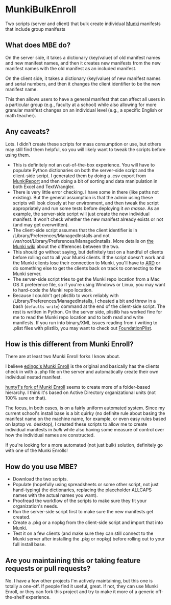 # MunkiBulkEnroll
Two scripts (server and client) that bulk create individual [Munki](https://github.com/munki/munki) manifests that include group manifests

## What does MBE do?
On the server side, it takes a dictionary (key/value) of old manifest names and new manifest names, and then it creates new manifests from the new manifest names with the old manifest as an included manifest.

On the client side, it takes a dictionary (key/value) of new manifest names and serial numbers, and then it changes the client identifier to be the new manifest name.

This then allows users to have a general manifest that can affect all users in a particular group (e.g., faculty at a school) while also allowing for more granular manifest changes on an individual level (e.g., a specific English or math teacher).

## Any caveats?
Lots. I didn't create these scripts for mass consumption or use, but others may still find them helpful, so you will likely want to tweak the scripts before using them.

* This is definitely not an out-of-the-box experience. You will have to populate Python dictionaries on both the server-side script and the client-side script. I generated them by doing a .csv export from [MunkiReport](https://github.com/munkireport/munkireport-php) and then doing a bit of sorting and data manipulation in both Excel and TextWrangler.
* There is very little error checking. I have some in there (like paths not existing). But the general assumption is that the admin using these scripts will look closely at her environment, and then tweak the script appropriately and run some tests before deploying it _en masse_. As an example, the server-side script will just create the new individual manifest. It won't check whether the new manifest already exists or not (and may get overwritten).
* The client-side script assumes that the client identifier is in /Library/Preferences/ManagedInstalls and not /var/root/Library/Preferences/ManagedInstalls. More details on [the Munki wiki](https://github.com/munki/munki/wiki/Preferences#secure-configuration) about the differences between the two.
* This should go without saying, but definitely test on a handful of clients before rolling out to all your Munki clients. If the script doesn't work and the Munki clients lose their connection to Munki, you'll have to [ARD](http://www.apple.com/remotedesktop/) or do something else to get the clients back on track to connecting to the Munki server.
* The server-side script tries to get the Munki repo location from a Mac OS X preference file, so if you're using Windows or Linux, you may want to hard-code the Munki repo location.
* Because I couldn't get plistlib to work reliably with /Library/Preferences/ManagedInstalls, I cheated a bit and threw in a bash (`defaults write`) command at the end of the client-side script. The rest is written in Python. On the server side, plistlib has worked fine for me to read the Munki repo location and to both read and write manifests. If you run into binary/XML issues reading from / writing to .plist files with plistlib, you may want to check out [FoundationPlist](https://github.com/munki/munki/blob/master/code/client/munkilib/FoundationPlist.py).

## How is this different from Munki Enroll?

There are at least two Munki Enroll forks I know about.

I believe [edingc's Munki Enroll](https://github.com/edingc/munki-enroll) is the original and basically has the clients check in with a .php file on the server and automatically create their own individual nested manifest.

[hunty1's fork of Munki Enroll](https://github.com/hunty1/munki-enroll) seems to create more of a folder-based hierarchy. I think it's based on Active Directory organizational units (not 100% sure on that).

The focus, in both cases, is on a fairly uniform automated system. Since my current school's install base is a bit quirky (no definite rule about basing the manifest name on the machine name, for example, or even easy rules based on laptop vs. desktop), I created these scripts to allow me to create individual manifests in _bulk_ while also having some measure of control over how the individual names are constructed.

If you're looking for a more automated (not just bulk) solution, definitely go with one of the Munki Enrolls!

## How do you use MBE?

* Download the two scripts.
* Populate (hopefully using spreadsheets or some other script, not just hand-typing) the dictionaries, replacing the placeholder ALLCAPS names with the actual names you want).
* Proofread the workflow of the scripts to make sure they fit your organization's needs.
* Run the server-side script first to make sure the new manifests get created.
* Create a .pkg or a nopkg from the client-side script and import that into Munki.
* Test it on a few clients (and make sure they can still connect to the Munki server after installing the .pkg or nopkg) before rolling out to your full install base.

## Are you maintaining this or taking feature requests or pull requests?
No. I have a few other projects I'm actively maintaining, but this one is totally a one-off. If people find it useful, great. If not, they can use Munki Enroll, or they can fork this project and try to make it more of a generic off-the-shelf experience.
